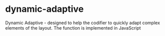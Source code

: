 # dynamic-adaptive
Dynamic Adaptive - designed to help the codifier to quickly adapt complex elements of the layout. The function is implemented in JavaScript
